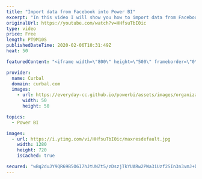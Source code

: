 ```yaml
---
title: "Import data from Facebook into Power BI"
excerpt: "In this video I will show you how to import data from Facebook into Power BI using the facebook connector. In part 2, I will show you how to import the data from Facebook API directly.   Looking for a download file? Go to our Download Center: https://curbal.com/donwload-center  SUBSCRIBE to learn more"
originalUrl: https://youtube.com/watch?v=HHfsuTbI0ic
type: video
price: Free
length: PT9M10S
publishedDateTime: 2020-02-06T10:31:49Z
heat: 50

featuredContent: "<iframe width=\"800\" height=\"500\" frameborder=\"0\" src=\"https://www.youtube.com/embed/HHfsuTbI0ic\" allow=\"accelerometer; autoplay; encrypted-media; gyroscope; picture-in-picture\" allowfullscreen></iframe>"

provider:
  name: Curbal
  domain: curbal.com
  images:
    - url: https://everyday-cc.github.io/powerbi/assets/images/organizations/curbal.com-50x50.jpg
      width: 50
      height: 50

topics:
  - Power BI

images:
  - url: https://i.ytimg.com/vi/HHfsuTbI0ic/maxresdefault.jpg
    width: 1280
    height: 720
    isCached: true

secured: "wBq2duJY9QR69B5O6I7hJtUNZt5/zDszjTkYUARw2PWa3iUzf2SIn3n3vmJ+bsDim4xVWN0kDeX99XQV38WQAPv14TK4wn9KXflNSTRKDNbDJphYn7cWSH28egA/gA6SgKwax3MQga5qM5w9J2+c/s54Uib4eYPeWU13NpURlUd5v5MxejWkN7rX6FoVBncXRfTwy/fl0IucigpCj3KqQbuyDJ1uaYi4PAX4BwORAIFjmSv6RQhA/v9vkZk8BkW1EScFXvLLlXyrboMwzINdxrmY60lME3lPXaih7Fd7vy5lMdV8LOfgGG9iG0gi6cEBffJnR7aqWD016FxFo9SEVrSY5MBncUGMlfqC/ABHCnjMsjgYFZSa45xqvysiwUWjXn9AnYlyU8dVCsL8ncgZWBj9LPRnUT9nkF/z3LUbd14=;TYsRFqn5/O0NfC/AsmJjgQ=="
---
```


